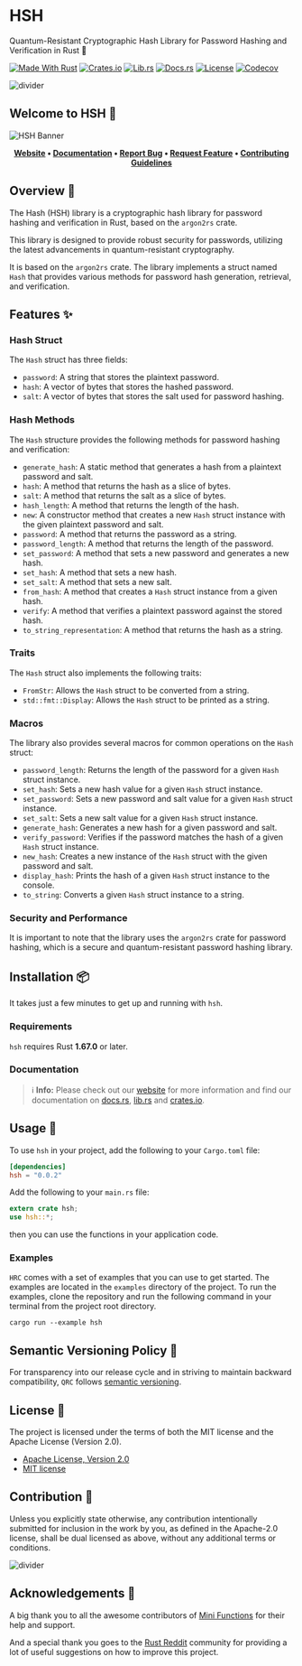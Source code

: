 # HSH

Quantum-Resistant Cryptographic Hash Library for Password Hashing and Verification in Rust 🦀

[![Made With Rust][made-with-rust]][6] [![Crates.io][crates-badge]][8] [![Lib.rs][libs-badge]][10] [![Docs.rs][docs-badge]][9] [![License][license-badge]][2] [![Codecov][codecov-badge]][11]

![divider][divider]

## Welcome to HSH 👋

![HSH Banner][banner]

<!-- markdownlint-disable MD033 -->
<center>

**[Website][0]
• [Documentation][9]
• [Report Bug][3]
• [Request Feature][3]
• [Contributing Guidelines][4]**

</center>

<!-- markdownlint-enable MD033 -->

## Overview 📖

The Hash (HSH) library is a cryptographic hash library for password hashing and verification in Rust, based on the `argon2rs` crate.

This library is designed to provide robust security for passwords, utilizing the latest advancements in quantum-resistant cryptography.

It is based on the `argon2rs` crate. The library implements a struct named `Hash` that provides various methods for password hash generation, retrieval, and verification.

## Features ✨

### Hash Struct

The `Hash` struct has three fields:

- `password`: A string that stores the plaintext password.
- `hash`: A vector of bytes that stores the hashed password.
- `salt`: A vector of bytes that stores the salt used for password
  hashing.

### Hash Methods

The `Hash` structure provides the following methods for password hashing
and verification:

- `generate_hash`: A static method that generates a hash from a plaintext password and salt.
- `hash`: A method that returns the hash as a slice of bytes.
- `salt`: A method that returns the salt as a slice of bytes.
- `hash_length`: A method that returns the length of the hash.
- `new`: A constructor method that creates a new `Hash` struct instance with the given plaintext password and salt.
- `password`: A method that returns the password as a string.
- `password_length`: A method that returns the length of the password.
- `set_password`: A method that sets a new password and generates a new hash.
- `set_hash`: A method that sets a new hash.
- `set_salt`: A method that sets a new salt.
- `from_hash`: A method that creates a `Hash` struct instance from a given hash.
- `verify`: A method that verifies a plaintext password against the stored hash.
- `to_string_representation`: A method that returns the hash as a string.

### Traits

The `Hash` struct also implements the following traits:

- `FromStr`: Allows the `Hash` struct to be converted from a string.
- `std::fmt::Display`: Allows the `Hash` struct to be printed as a string.

### Macros

The library also provides several macros for common operations on the `Hash` struct:

- `password_length`: Returns the length of the password for a given `Hash` struct instance.
- `set_hash`: Sets a new hash value for a given `Hash` struct instance.
- `set_password`: Sets a new password and salt value for a given `Hash` struct instance.
- `set_salt`: Sets a new salt value for a given `Hash` struct instance.
- `generate_hash`: Generates a new hash for a given password and salt.
- `verify_password`: Verifies if the password matches the hash of a given `Hash` struct instance.
- `new_hash`: Creates a new instance of the `Hash` struct with the given password and salt.
- `display_hash`: Prints the hash of a given `Hash` struct instance to the console.
- `to_string`: Converts a given `Hash` struct instance to a string.

### Security and Performance

It is important to note that the library uses the `argon2rs` crate for password hashing, which is a secure and quantum-resistant password hashing library.

## Installation 📦

It takes just a few minutes to get up and running with `hsh`.

### Requirements

`hsh` requires Rust **1.67.0** or later.

### Documentation

> ℹ️ **Info:** Please check out our [website][0] for more information and find our documentation on [docs.rs][9], [lib.rs][10] and [crates.io][8].

## Usage 📖

To use `hsh` in your project, add the following to your `Cargo.toml` file:

```toml
[dependencies]
hsh = "0.0.2"
```

Add the following to your `main.rs` file:

```rust
extern crate hsh;
use hsh::*;
```

then you can use the functions in your application code.

### Examples

`HRC` comes with a set of examples that you can use to get started. The examples are located in the `examples` directory of the project. To run the examples, clone the repository and run the following command in your terminal from the project root directory.

```shell
cargo run --example hsh
```

## Semantic Versioning Policy 🚥

For transparency into our release cycle and in striving to maintain backward compatibility, `QRC` follows [semantic versioning][7].

## License 📝

The project is licensed under the terms of both the MIT license and the Apache License (Version 2.0).

- [Apache License, Version 2.0][1]
- [MIT license][2]

## Contribution 🤝

Unless you explicitly state otherwise, any contribution intentionally submitted for inclusion in the work by you, as defined in the Apache-2.0 license, shall be dual licensed as above, without any additional terms or conditions.

![divider][divider]

## Acknowledgements 💙

A big thank you to all the awesome contributors of [Mini Functions][6]
for their help and support.

And a special thank you goes to the [Rust Reddit](https://www.reddit.com/r/rust/) community for providing a lot of useful suggestions on how to improve this project.

[0]: https://minifunctions.com/hsh
[1]: http://www.apache.org/licenses/LICENSE-2.0
[2]: http://opensource.org/licenses/MIT
[3]: https://github.com/sebastienrousseau/hsh/issues
[4]: https://raw.githubusercontent.com/sebastienrousseau/hsh/main/.github/CONTRIBUTING.md
[6]: https://github.com/sebastienrousseau/hsh/graphs/contributors
[7]: http://semver.org/
[8]: https://crates.io/crates/hsh
[9]: https://docs.rs/hsh
[10]: https://lib.rs/crates/hsh
[11]: https://codecov.io/github/sebastienrousseau/hsh

[banner]: https://raw.githubusercontent.com/sebastienrousseau/vault/main/assets/hsh/banners/banner-hsh-1597x377.svg "HSH Banner"
[codecov-badge]: https://img.shields.io/codecov/c/github/sebastienrousseau/cmn?style=for-the-badge&token=DMNW4DN0LO 'Codecov'
[crates-badge]: https://img.shields.io/crates/v/hsh.svg?style=for-the-badge 'Crates.io'
[divider]: https://raw.githubusercontent.com/sebastienrousseau/vault/main/assets/elements/divider.svg "divider"
[docs-badge]: https://img.shields.io/docsrs/hsh.svg?style=for-the-badge 'Docs.rs'
[libs-badge]: https://img.shields.io/badge/lib.rs-v0.0.2-orange.svg?style=for-the-badge 'Lib.rs'
[license-badge]: https://img.shields.io/crates/l/hsh.svg?style=for-the-badge 'License'
[made-with-rust]: https://img.shields.io/badge/rust-f04041?style=for-the-badge&labelColor=c0282d&logo=rust 'Made With Rust'
